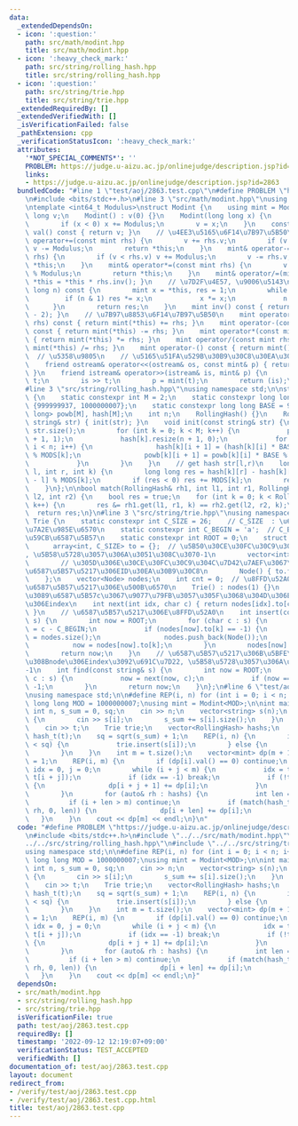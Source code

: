 ```yaml
---
data:
  _extendedDependsOn:
  - icon: ':question:'
    path: src/math/modint.hpp
    title: src/math/modint.hpp
  - icon: ':heavy_check_mark:'
    path: src/string/rolling_hash.hpp
    title: src/string/rolling_hash.hpp
  - icon: ':question:'
    path: src/string/trie.hpp
    title: src/string/trie.hpp
  _extendedRequiredBy: []
  _extendedVerifiedWith: []
  _isVerificationFailed: false
  _pathExtension: cpp
  _verificationStatusIcon: ':heavy_check_mark:'
  attributes:
    '*NOT_SPECIAL_COMMENTS*': ''
    PROBLEM: https://judge.u-aizu.ac.jp/onlinejudge/description.jsp?id=2863
    links:
    - https://judge.u-aizu.ac.jp/onlinejudge/description.jsp?id=2863
  bundledCode: "#line 1 \"test/aoj/2863.test.cpp\"\n#define PROBLEM \"https://judge.u-aizu.ac.jp/onlinejudge/description.jsp?id=2863\"\
    \n#include <bits/stdc++.h>\n#line 3 \"src/math/modint.hpp\"\nusing namespace std;\n\
    \ntemplate <int64_t Modulus>\nstruct Modint {\n    using mint = Modint;\n    long\
    \ long v;\n    Modint() : v(0) {}\n    Modint(long long x) {\n        x %= Modulus;\n\
    \        if (x < 0) x += Modulus;\n        v = x;\n    }\n    const long long&\
    \ val() const { return v; }\n    // \u4EE3\u5165\u6F14\u7B97\u5B50\n    mint&\
    \ operator+=(const mint rhs) {\n        v += rhs.v;\n        if (v >= Modulus)\
    \ v -= Modulus;\n        return *this;\n    }\n    mint& operator-=(const mint\
    \ rhs) {\n        if (v < rhs.v) v += Modulus;\n        v -= rhs.v;\n        return\
    \ *this;\n    }\n    mint& operator*=(const mint rhs) {\n        v = v * rhs.v\
    \ % Modulus;\n        return *this;\n    }\n    mint& operator/=(mint rhs) { return\
    \ *this = *this * rhs.inv(); }\n    // \u7D2F\u4E57, \u9006\u5143\n    mint pow(long\
    \ long n) const {\n        mint x = *this, res = 1;\n        while (n) {\n   \
    \         if (n & 1) res *= x;\n            x *= x;\n            n >>= 1;\n  \
    \      }\n        return res;\n    }\n    mint inv() const { return pow(Modulus\
    \ - 2); }\n    // \u7B97\u8853\u6F14\u7B97\u5B50\n    mint operator+(const mint\
    \ rhs) const { return mint(*this) += rhs; }\n    mint operator-(const mint rhs)\
    \ const { return mint(*this) -= rhs; }\n    mint operator*(const mint rhs) const\
    \ { return mint(*this) *= rhs; }\n    mint operator/(const mint rhs) const { return\
    \ mint(*this) /= rhs; }\n    mint operator-() const { return mint() - *this; }\
    \  // \u5358\u9805\n    // \u5165\u51FA\u529B\u30B9\u30C8\u30EA\u30FC\u30E0\n\
    \    friend ostream& operator<<(ostream& os, const mint& p) { return os << p.v;\
    \ }\n    friend istream& operator>>(istream& is, mint& p) {\n        long long\
    \ t;\n        is >> t;\n        p = mint(t);\n        return (is);\n    }\n};\n\
    #line 3 \"src/string/rolling_hash.hpp\"\nusing namespace std;\n\nstruct RollingHash\
    \ {\n    static constexpr int M = 2;\n    static constexpr long long MODS[M] =\
    \ {999999937, 1000000007};\n    static constexpr long long BASE = 9973;\n    vector<long\
    \ long> powb[M], hash[M];\n    int n;\n    RollingHash() {}\n    RollingHash(const\
    \ string& str) { init(str); }\n    void init(const string& str) {\n        n =\
    \ str.size();\n        for (int k = 0; k < M; k++) {\n            powb[k].resize(n\
    \ + 1, 1);\n            hash[k].resize(n + 1, 0);\n            for (int i = 0;\
    \ i < n; i++) {\n                hash[k][i + 1] = (hash[k][i] * BASE + str[i])\
    \ % MODS[k];\n                powb[k][i + 1] = powb[k][i] * BASE % MODS[k];\n\
    \            }\n        }\n    }\n    // get hash str[l,r)\n    long long get(int\
    \ l, int r, int k) {\n        long long res = hash[k][r] - hash[k][l] * powb[k][r\
    \ - l] % MODS[k];\n        if (res < 0) res += MODS[k];\n        return res;\n\
    \    }\n};\n\nbool match(RollingHash& rh1, int l1, int r1, RollingHash& rh2, int\
    \ l2, int r2) {\n    bool res = true;\n    for (int k = 0; k < RollingHash::M;\
    \ k++) {\n        res &= rh1.get(l1, r1, k) == rh2.get(l2, r2, k);\n    }\n  \
    \  return res;\n}\n#line 3 \"src/string/trie.hpp\"\nusing namespace std;\n\nstruct\
    \ Trie {\n    static constexpr int C_SIZE = 26;    // C_SIZE  : \u6587\u5B57\u306E\
    \u7A2E\u985E\u6570\n    static constexpr int C_BEGIN = 'a';  // C_BEGIN : \u958B\
    \u59CB\u6587\u5B57\n    static constexpr int ROOT = 0;\n    struct Node {\n  \
    \      array<int, C_SIZE> to = {};  // \u5B50\u30CE\u30FC\u30C9\u306E\u756A\u53F7\
    , \u5B58\u5728\u3057\u306A\u3051\u308C\u3070-1\n        vector<int> ids;     \
    \        // \u305D\u306E\u30CE\u30FC\u30C9\u304C\u7D42\u7AEF\u3067\u3042\u308B\
    \u6587\u5B57\u5217\u306EID\u30EA\u30B9\u30C8\n        Node() { to.fill(-1); }\n\
    \    };\n    vector<Node> nodes;\n    int cnt = 0;  // \u8FFD\u52A0\u3057\u305F\
    \u6587\u5B57\u5217\u306E\u500B\u6570\n    Trie() : nodes(1) {}\n    // nodes[idx]\u304B\
    \u3089\u6587\u5B57c\u3067\u9077\u79FB\u3057\u305F\u3068\u304D\u306E\u9802\u70B9\
    \u306Eindex\n    int next(int idx, char c) { return nodes[idx].to[c - C_BEGIN];\
    \ }\n    // \u6587\u5B57\u5217\u306E\u8FFD\u52A0\n    int insert(const string&\
    \ s) {\n        int now = ROOT;\n        for (char c : s) {\n            int k\
    \ = c - C_BEGIN;\n            if (nodes[now].to[k] == -1) {\n                nodes[now].to[k]\
    \ = nodes.size();\n                nodes.push_back(Node());\n            }\n \
    \           now = nodes[now].to[k];\n        }\n        nodes[now].ids.push_back(cnt++);\n\
    \        return now;\n    }\n    // \u6587\u5B57\u5217\u306B\u5BFE\u5FDC\u3059\
    \u308Bnode\u306Eindex\u3092\u691C\u7D22, \u5B58\u5728\u3057\u306A\u3051\u308C\u3070\
    -1\n    int find(const string& s) {\n        int now = ROOT;\n        for (char\
    \ c : s) {\n            now = next(now, c);\n            if (now == -1) return\
    \ -1;\n        }\n        return now;\n    }\n};\n#line 6 \"test/aoj/2863.test.cpp\"\
    \nusing namespace std;\n\n#define REP(i, n) for (int i = 0; i < n; i++)\n\nconstexpr\
    \ long long MOD = 1000000007;\nusing mint = Modint<MOD>;\n\nint main() {\n   \
    \ int n, s_sum = 0, sq;\n    cin >> n;\n    vector<string> s(n);\n    REP(i, n)\
    \ {\n        cin >> s[i];\n        s_sum += s[i].size();\n    }\n    string t;\n\
    \    cin >> t;\n    Trie trie;\n    vector<RollingHash> hashs;\n    RollingHash\
    \ hash_t(t);\n    sq = sqrt(s_sum) + 1;\n    REP(i, n) {\n        if (s[i].size()\
    \ < sq) {\n            trie.insert(s[i]);\n        } else {\n            hashs.push_back(RollingHash(s[i]));\n\
    \        }\n    }\n    int m = t.size();\n    vector<mint> dp(m + 1);\n    dp[0]\
    \ = 1;\n    REP(i, m) {\n        if (dp[i].val() == 0) continue;\n        int\
    \ idx = 0, j = 0;\n        while (i + j < m) {\n            idx = trie.next(idx,\
    \ t[i + j]);\n            if (idx == -1) break;\n            if (!trie.nodes[idx].ids.empty())\
    \ {\n                dp[i + j + 1] += dp[i];\n            }\n            j++;\n\
    \        }\n        for (auto& rh : hashs) {\n            int len = rh.n;\n  \
    \          if (i + len > m) continue;\n            if (match(hash_t, i, i + len,\
    \ rh, 0, len)) {\n                dp[i + len] += dp[i];\n            }\n     \
    \   }\n    }\n    cout << dp[m] << endl;\n}\n"
  code: "#define PROBLEM \"https://judge.u-aizu.ac.jp/onlinejudge/description.jsp?id=2863\"\
    \n#include <bits/stdc++.h>\n#include \"../../src/math/modint.hpp\"\n#include \"\
    ../../src/string/rolling_hash.hpp\"\n#include \"../../src/string/trie.hpp\"\n\
    using namespace std;\n\n#define REP(i, n) for (int i = 0; i < n; i++)\n\nconstexpr\
    \ long long MOD = 1000000007;\nusing mint = Modint<MOD>;\n\nint main() {\n   \
    \ int n, s_sum = 0, sq;\n    cin >> n;\n    vector<string> s(n);\n    REP(i, n)\
    \ {\n        cin >> s[i];\n        s_sum += s[i].size();\n    }\n    string t;\n\
    \    cin >> t;\n    Trie trie;\n    vector<RollingHash> hashs;\n    RollingHash\
    \ hash_t(t);\n    sq = sqrt(s_sum) + 1;\n    REP(i, n) {\n        if (s[i].size()\
    \ < sq) {\n            trie.insert(s[i]);\n        } else {\n            hashs.push_back(RollingHash(s[i]));\n\
    \        }\n    }\n    int m = t.size();\n    vector<mint> dp(m + 1);\n    dp[0]\
    \ = 1;\n    REP(i, m) {\n        if (dp[i].val() == 0) continue;\n        int\
    \ idx = 0, j = 0;\n        while (i + j < m) {\n            idx = trie.next(idx,\
    \ t[i + j]);\n            if (idx == -1) break;\n            if (!trie.nodes[idx].ids.empty())\
    \ {\n                dp[i + j + 1] += dp[i];\n            }\n            j++;\n\
    \        }\n        for (auto& rh : hashs) {\n            int len = rh.n;\n  \
    \          if (i + len > m) continue;\n            if (match(hash_t, i, i + len,\
    \ rh, 0, len)) {\n                dp[i + len] += dp[i];\n            }\n     \
    \   }\n    }\n    cout << dp[m] << endl;\n}"
  dependsOn:
  - src/math/modint.hpp
  - src/string/rolling_hash.hpp
  - src/string/trie.hpp
  isVerificationFile: true
  path: test/aoj/2863.test.cpp
  requiredBy: []
  timestamp: '2022-09-12 12:19:07+09:00'
  verificationStatus: TEST_ACCEPTED
  verifiedWith: []
documentation_of: test/aoj/2863.test.cpp
layout: document
redirect_from:
- /verify/test/aoj/2863.test.cpp
- /verify/test/aoj/2863.test.cpp.html
title: test/aoj/2863.test.cpp
---
```

